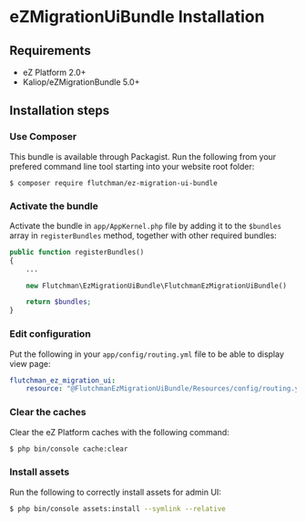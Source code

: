 # eZMigrationUiBundle Installation

## Requirements

* eZ Platform 2.0+
* Kaliop/eZMigrationBundle 5.0+

## Installation steps


### Use Composer

This bundle is available through Packagist.
Run the following from your prefered command line tool starting into your website root folder:

```
$ composer require flutchman/ez-migration-ui-bundle
```

### Activate the bundle

Activate the bundle in `app/AppKernel.php` file by adding it to the `$bundles` array in `registerBundles` method, together with other required bundles:

```php
public function registerBundles()
{
    ...

    new Flutchman\EzMigrationUiBundle\FlutchmanEzMigrationUiBundle()

    return $bundles;
}
```

### Edit configuration

Put the following in your `app/config/routing.yml` file to be able to display view page:

```yml
flutchman_ez_migration_ui:
    resource: "@FlutchmanEzMigrationUiBundle/Resources/config/routing.yml"
```

### Clear the caches

Clear the eZ Platform caches with the following command:

```bash
$ php bin/console cache:clear
```

### Install assets

Run the following to correctly install assets for admin UI:

```bash
$ php bin/console assets:install --symlink --relative
```

